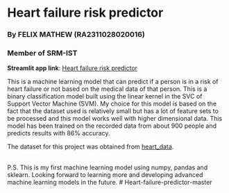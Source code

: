 # Heart failure risk predictor

### By **FELIX MATHEW** (RA2311028020016)
### Member of SRM-IST

**Streamlit app link**: [Heart failure risk predictor](https://heart-failure-risk-predictor.streamlit.app/)

This is a machine learning model that can predict if a person is in a risk of heart failure or not based on the medical data of that person. This is a binary classification model built using the linear kernel in the SVC of Support Vector Machine (SVM). My choice for this model is based on the fact that the dataset used is relatively small but has a lot of feature sets to be processed and this model works well with higher dimensional data. This model has been trained on the recorded data from about 900 people and predicts results with 86% accuracy. 

The dataset for this project was obtained from [heart_data](https://www.kaggle.com/datasets/fedesoriano/heart-failure-prediction?select=heart.csv).

<br>
P.S. This is my first machine learning model using numpy, pandas and sklearn. Looking forward to learning more and developing advanced machine learning models in the future.
#   H e a r t - f a i l u r e - p r e d i c t o r - m a s t e r  
 